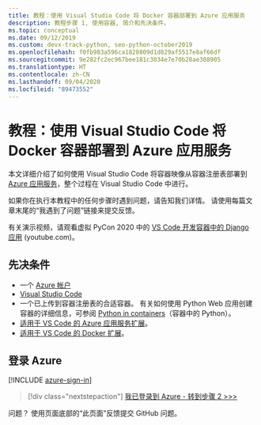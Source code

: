 ```yaml
---
title: 教程：使用 Visual Studio Code 将 Docker 容器部署到 Azure 应用服务
description: 教程步骤 1, 使用容器, 简介和先决条件。
ms.topic: conceptual
ms.date: 09/12/2019
ms.custom: devx-track-python, seo-python-october2019
ms.openlocfilehash: f0fb983a596ca1828809d1d829af5517e8af66df
ms.sourcegitcommit: 9e282fc2ec967bee181c3034e7e70b28ae308905
ms.translationtype: HT
ms.contentlocale: zh-CN
ms.lasthandoff: 09/04/2020
ms.locfileid: "89473552"
---
```

# <a name="tutorial-deploy-docker-containers-to-azure-app-service-with-visual-studio-code"></a>教程：使用 Visual Studio Code 将 Docker 容器部署到 Azure 应用服务

本文详细介绍了如何使用 Visual Studio Code 将容器映像从容器注册表部署到 [Azure 应用服务](/azure/app-service/)，整个过程在 Visual Studio Code 中进行。

如果你在执行本教程中的任何步骤时遇到问题，请告知我们详情。 请使用每篇文章末尾的“我遇到了问题”链接来提交反馈。

有关演示视频，请观看虚拟 PyCon 2020 中的 <a href="https://www.youtube.com/watch?v=t79HDLC5kQA&feature=youtu.be&ocid=AID3006292" target="_blank">VS Code 开发容器中的 Django 应用</a> (youtube.com)。

## <a name="prerequisites"></a>先决条件

- 一个 [Azure 帐户](https://azure.microsoft.com/free/?utm_source=campaign&utm_campaign=vscode-tutorial-docker-extension&mktingSource=vscode-tutorial-docker-extension)
- [Visual Studio Code](https://code.visualstudio.com/)
- 一个已上传到容器注册表的合适容器。 有关如何使用 Python Web 应用创建容器的详细信息，可参阅 [Python in containers](https://code.visualstudio.com/docs/containers/quickstart-python)（容器中的 Python）。
- [适用于 VS Code 的 Azure 应用服务扩展](https://marketplace.visualstudio.com/items?itemName=ms-azuretools.vscode-azureappservice)。
- [适用于 VS Code 的 Docker 扩展](https://marketplace.visualstudio.com/items?itemName=ms-azuretools.vscode-docker)。

## <a name="sign-in-to-azure"></a>登录 Azure

[!INCLUDE [azure-sign-in](includes/azure-sign-in.md)]

> [!div class="nextstepaction"]
> [我已登录到 Azure - 转到步骤 2 >>>](tutorial-deploy-containers-02.md)

问题？ 使用页面底部的“此页面”反馈提交 GitHub 问题。
